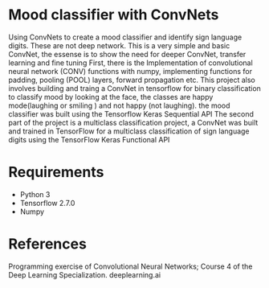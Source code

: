 # Mood classifier with ConvNets
Using ConvNets to create a mood classifier and identify sign language digits. These are not deep network. This is a very simple and basic ConvNet, the essense is to show the need for deeper ConvNet, transfer learning and fine tuning 
First, there is the Implementation of convolutional neural network (CONV) functions with numpy, implementing functions for padding,  pooling (POOL) layers, forward propagation etc. 
This project also involves building and traing a ConvNet in tensorflow for binary classification to classify mood by looking at the face, the classes are happy mode(laughing or smiling ) and not happy (not laughing). the mood classifier was built using the Tensorflow Keras Sequential API
The second part of the project is a multiclass classification project, a ConvNet was built and trained in TensorFlow for a multiclass classification of sign language digits using the TensorFlow Keras Functional API

# Requirements
* Python 3
* Tensorflow 2.7.0
* Numpy














# References
Programming exercise of Convolutional Neural Networks; Course 4 of the Deep Learning Specialization. deeplearning.ai
